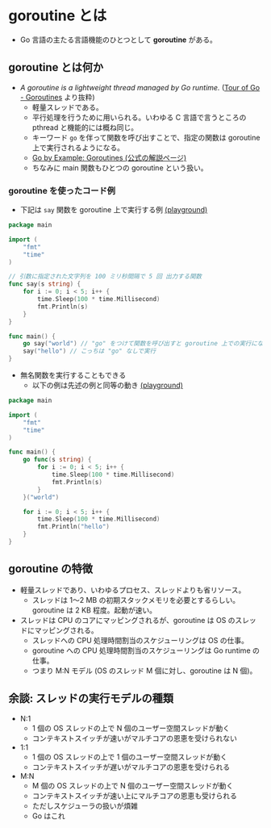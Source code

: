 # goroutine とは

* Go 言語の主たる言語機能のひとつとして **goroutine** がある。

## goroutine とは何か

* _A goroutine is a lightweight thread managed by Go runtime._ ([Tour of Go - Goroutines](https://tour.golang.org/concurrency/1) より抜粋)
  * 軽量スレッドである。
  * 平行処理を行うために用いられる。いわゆる C 言語で言うところの pthread と機能的には概ね同じ。
  * キーワード `go` を伴って関数を呼び出すことで、指定の関数は goroutine 上で実行されるようになる。
  * [Go by Example: Goroutines (公式の解説ページ)](https://gobyexample.com/goroutines)
  * ちなみに main 関数もひとつの goroutine という扱い。

### goroutine を使ったコード例

* 下記は `say` 関数を goroutine 上で実行する例 [(playground)](https://play.golang.org/p/n8xaGOYM4X2)

```go
package main

import (
	"fmt"
	"time"
)

// 引数に指定された文字列を 100 ミリ秒間隔で 5 回 出力する関数
func say(s string) {
	for i := 0; i < 5; i++ {
		time.Sleep(100 * time.Millisecond)
		fmt.Println(s)
	}
}

func main() {
	go say("world") // "go" をつけて関数を呼び出すと goroutine 上での実行になる
	say("hello") // こっちは "go" なしで実行
}
```

* 無名関数を実行することもできる
  * 以下の例は先述の例と同等の動き [(playground)](https://play.golang.org/p/VpjUWTiZGi9)

```go
package main

import (
	"fmt"
	"time"
)

func main() {
	go func(s string) {
		for i := 0; i < 5; i++ {
			time.Sleep(100 * time.Millisecond)
			fmt.Println(s)
		}
	}("world")

	for i := 0; i < 5; i++ {
		time.Sleep(100 * time.Millisecond)
		fmt.Println("hello")
	}
}
```

## goroutine の特徴

* 軽量スレッドであり、いわゆるプロセス、スレッドよりも省リソース。
  * スレッドは 1〜2 MB の初期スタックメモリを必要とするらしい。goroutine は 2 KB 程度。起動が速い。
* スレッドは CPU のコアにマッピングされるが、goroutine は OS のスレッドにマッピングされる。
  * スレッドへの CPU 処理時間割当のスケジューリングは OS の仕事。
  * goroutine への CPU 処理時間割当のスケジューリングは Go runtime の仕事。
  * つまり M:N モデル (OS のスレッド M 個に対し、goroutine は N 個)。

## 余談: スレッドの実行モデルの種類

* N:1
  * 1 個の OS スレッドの上で N 個のユーザー空間スレッドが動く
  * コンテキストスイッチが速いがマルチコアの恩恵を受けられない
* 1:1
  * 1 個の OS スレッドの上で 1 個のユーザー空間スレッドが動く
  * コンテキストスイッチが遅いがマルチコアの恩恵を受けられる
* M:N
  * M 個の OS スレッドの上で N 個のユーザー空間スレッドが動く
  * コンテキストスイッチが速い上にマルチコアの恩恵も受けられる
  * ただしスケジューラの扱いが煩雑
  * Go はこれ


